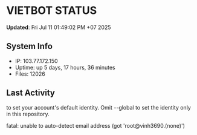 # VIETBOT STATUS
**Updated**: Fri Jul 11 01:49:02 PM +07 2025

## System Info
- IP: 103.77.172.150
- Uptime: up 5 days, 17 hours, 36 minutes
- Files: 12026

## Last Activity

to set your account's default identity.
Omit --global to set the identity only in this repository.

fatal: unable to auto-detect email address (got 'root@vinh3690.(none)')
